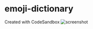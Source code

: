 # emoji-dictionary
Created with CodeSandbox
![screenshot](https://github.com/[b-viktorija]/[emojy-dictionary]/blob/[main]/screenshot-emoji-dictionary.png?raw=true)

